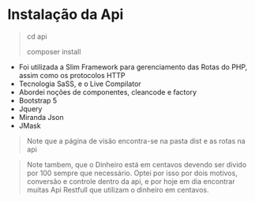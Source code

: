 
# Instalação da Api

> cd api
>
> composer install


* Foi utilizada a Slim Framework para gerenciamento das Rotas do PHP, assim como os protocolos HTTP
* Tecnologia SaSS, e o Live Compilator
* Abordei noções de componentes, cleancode e factory
* Bootstrap 5
* Jquery
* Miranda Json
* JMask


> Note que a página de visão encontra-se na pasta dist e as rotas na api

> Note tambem, que o Dinheiro está em centavos devendo ser divido por 100 sempre que necessário. Optei por isso por dois motivos, conversão e controle dentro da api, e por hoje em dia encontrar muitas Api Restfull que utilizam o dinheiro em centavos. 
